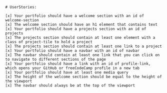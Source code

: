     # UserStories:

    [x] Your portfolio should have a welcome section with an id of welcome-section
    [x] The welcome section should have an h1 element that contains text
    [x] Your portfolio should have a projects section with an id of projects
    [x] The projects section should contain at least one element with a class of project-tile to hold a project
    [x] The projects section should contain at least one link to a project
    [x] Your portfolio should have a navbar with an id of navbar
    [x] The navbar should contain at least one link that you can click on to navigate to different sections of the page
    [x] Your portfolio should have a link with an id of profile-link, which opens your GitHub or freeCodeCamp profile in a new tab
    [x] Your portfolio should have at least one media query
    [x] The height of the welcome section should be equal to the height of the viewport
    [x] The navbar should always be at the top of the viewport
